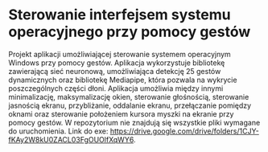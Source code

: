 # Sterowanie interfejsem systemu operacyjnego przy pomocy gestów

Projekt aplikacji umożliwiającej sterowanie systemem operacyjnym Windows przy pomocy gestów. Aplikacja wykorzystuje bibliotekę zawierającą sieć neuronową, umożliwiająca detekcję 25 gestów dynamicznych oraz bibliotekę Mediapipe, która pozwala na wykrycie poszczególnych części dłoni. Aplikacja umożliwia między innymi minimalizację, maksymalizację okien, sterowanie głośnością, sterowanie jasnością ekranu, przybliżanie, oddalanie ekranu, przełączanie pomiędzy oknami oraz sterowanie położeniem kursora myszki na ekranie przy pomocy gestów. W repozytorium nie znajdują się wszystkie pliki wymagane do uruchomienia. Link do exe: https://drive.google.com/drive/folders/1CJY-fKAy2W8kU0ZACL03FgOUOlfXqWY6.

